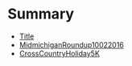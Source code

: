 # Summary

* [Title](README.md)
* [MidmichiganRoundup10022016](midmichiganroundup10022016.md)
* [CrossCountryHoliday5K](crosscountryholiday5k.md)

